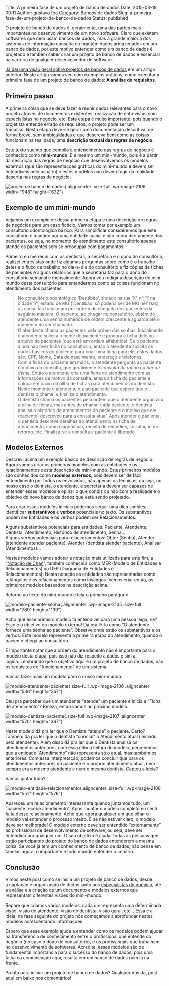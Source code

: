 Title: A primeira fase de um projeto de banco de dados
Date: 2015-03-18 00:11
Author: gustavo.foa
Category: Bancos de dados
Slug: a-primeira-fase-de-um-projeto-de-banco-de-dados
Status: published

O projeto de banco de dados é, geralmente, uma das partes mais
importantes no desenvolvimento de um novo software. Claro que existem
softwares que nem usam bancos de dados, mas a grande maioria dos
sistemas de informação consulta ou mantém dados armazenados em um banco
de dados, por este motivo entender como um banco de dados é projetado e
também saber criar um projeto de banco de dados é essencial na carreira
de qualquer desenvolvedor de software.

[Já dei uma visão geral sobre projetos de bancos de
dados](http://www.dicasdeprogramacao.com.br/como-criar-um-projeto-de-banco-de-dados/ "Como criar um projeto de banco de dados")
em um artigo anterior. Neste artigo vamos ver, com exemplos
práticos, como executar a primeira fase de um projeto de banco de dados:
**A análise de requisitos**.

Primeiro passo
--------------

A primeira coisa que se deve fazer é reunir dados relevantes para o novo
projeto através de documentos existentes, realização de entrevistas com
especialistas no negócio, etc. Esta etapa é muito importante, pois
quando o projetista entende errado os requisitos, o projeto pode ser um
fracasso. Nesta etapa deve-se gerar uma documentação descritiva, de
forma breve, sem ambiguidades e que descreva bem como as coisas
funcionam na realidade, uma **descrição textual das regras de negócio**.

Este texto sucinto que compila o entendimento das regras de negócio é
conhecido como **mini-mundo**. E é mesmo um mini-mundo, pois é a partir
da descrição das regras de negócio que desenvolvemos os modelos externos
(que são representações gráficas do mini-mundo e devem ser entendíveis
pelo usuário) e estes modelos não devem fugir da realidade descrita nas
regras de negócio.

![projeo de banco de
dados](http://www.dicasdeprogramacao.com.br/wp-content/uploads/photodune-432765-database-plan-s.jpg){.aligncenter
.size-full .wp-image-2109 width="948" height="632"}

Exemplo de um mini-mundo
------------------------

Vejamos um exemplo de dessa primeira etapa e uma descrição de regras de
negócios para um caso fictício. Vamos tomar por exemplo um consultório
odontológico básico. Para simplificar consideremos que este consultório
é mantido por uma entidade social e não cobra diretamente dos pacientes,
ou seja, no momento do atendimento este consultório apenas atende os
pacientes sem se preocupar com pagamentos.

Primeiro eu me reuni com os dentistas, a secretária e o dono do
consultório, realizei entrevistas onde fiz algumas perguntas sobre como
é o trabalho deles e o fluxo de trabalho no dia-a-dia do consultório e
fiz cópias de fichas de pacientes e alguns relatórios que a secretária
faz para o dono do consultório semanal e mensalmente. Agora vou redigir
a descrição do mini-mundo deste consultório para entendermos como as
coisas funcionam no atendimento dos pacientes.

> No consultório odontológico ‘Dentibão’, situado na rua ‘X’, nº ‘1’ na
> cidade ‘Y’, estado de MG (‘Dentibão’ só poderia ser de MG né? rsrs),
> as consultas funcionam por ordem de chegada dos pacientes da seguinte
> maneira: O paciente, ao chegar no consultório, obtém do atendente uma
> senha numérica de ordem crescente e aguarda até o momento de ser
> chamado.\
> O atendente chama os pacientes pela ordem das senhas. Inicialmente o
> atendente solicita o nome do paciente e procura a ficha dele no
> arquivo de pacientes (que está em ordem alfabética). Se o paciente
> ainda não tiver ficha no consultório, então o atendente solicita os
> dados básicos do paciente para criar uma ficha para ele, estes dados
> são: CPF, Nome, Data de nascimento, endereço e telefones.\
> Com a ficha do paciente em mãos, o atendente pergunta ao paciente o
> motivo da consulta, que geralmente é *consulta de rotina* ou *dor de
> dente*. Então o atendente cria uma <span
> style="text-decoration: underline;">ficha de atendimento</span> com as
> informações de motivo da consulta, anexa à ficha do paciente e coloca
> em baixo da pilha de fichas para atendimentos do dentista. Neste
> momento o atendente diz ao paciente que espere que o dentista o chame,
> e finaliza o atendimento.\
> O dentista chama os pacientes pela ordem que o atendente organizou a
> pilha de fichas, mas antes de chamar cada paciente, o dentista analisa
> o histórico de atendimentos do paciente e o motivo que ele (paciente)
> descreveu para a consulta atual. Após atender o paciente, o dentista
> descreve detalhes do atendimento na ficha de atendimento, como
> diagnóstico, receita de remédios, solicitação de retorno, etc.
> Finaliza-se a consulta e paciente é liberado.

Modelos Externos
----------------

Descrevi acima um exemplo básico de descrição de regras de negócio.
Agora vamos criar os primeiros modelos com as entidades e os
relacionamentos desta descrição de mini-mundo. Estes primeiros modelos
são conhecidos como **modelos externos**, pois devem ser de fácil
entendimento por todos os envolvidos, não apenas os técnicos, ou seja,
no nosso caso o dentista, o atendente, a secretária devem ser capazes de
entender esses modelos e opinar o que condiz ou não com a realidade e o
objetivo do novo banco de dados que está sendo projetado.

Para criar esses modelos iniciais podemos seguir uma dica simples:
identificar **substantivos** e **verbos** potenciais no texto. Os
substantivos podem ser Entidades e os verbos podem ser Relacionamentos.

Alguns substantivos potenciais para entidades: Paciente, Atendente,
Dentista, Atendimento, Histórico de atendimento, Senha…\
Alguns verbos potenciais para relacionamentos: Obter (Senha), Atender
(atendente atender paciente), Atender (dentista atender paciente),
Analisar (Atendimentos)…

Nestes modelos vamos adotar a notação mais utilizada para este fim, a
“[Notação de
Chen](http://pt.wikipedia.org/wiki/Modelo_de_entidade_e_relacionamento "Modelo de Entidades e Relacionamentos")”,
também conhecida como MER (Modelo de Entidades e Relacionamentos) ou DER
(Diagrama de Entidades e Relacionamentos). Nesta notação as entidades
são representadas como retângulos e os relacionamentos como
losangos. Vamos criar então, os primeiros modelos baseados na descrição
acima.

Retorne ao texto do mini-mundo e leia o primeiro parágrafo.

![modelo-paciente-senha](http://www.dicasdeprogramacao.com.br/wp-content/uploads/modelo-paciente-senha.png){.aligncenter
.wp-image-2105 .size-full width="789" height="139"}

Acho que esse primeiro modelo tá entendível para uma pessoa leiga, né?
Esse é o objetivo do modelo externo! Dá pra lê-lo como “O atendente
fornece uma senha ao paciente”. Observe onde estão os substantivos e os
verbos. Este modelo representa a primeira etapa do atendimento, quando o
paciente chega ao consultório.

É importante notar que a ordem do atendimento não é importante para o
modelo desta etapa, pois isso não diz respeito a dados e sim a
lógica. Lembrando que o objetivo aqui é um projeto de banco de dados,
não os requisitos de "funcionamento" de um sistema.

Vamos fazer mais um modelo para o nosso mini-mundo:

![modelo-atendente-paciente](http://www.dicasdeprogramacao.com.br/wp-content/uploads/modelo-atendente-paciente.png){.size-full
.wp-image-2106 .aligncenter width="536" height="357"}

Deu pra perceber que um atendente “atende” um paciente e inicia a “Ficha
de atendimento”? Beleza, então vamos ao próximo modelo:

![modelo-dentista-paciente](http://www.dicasdeprogramacao.com.br/wp-content/uploads/modelo-dentista-paciente.png){.size-full
.wp-image-2107 .aligncenter width="570" height="347"}

Neste modelo dá pra ler que o Dentista “atende” o paciente. Certo?
Também dá pra ler que o dentista “conclui” o Atendimento atual (iniciado
pelo atendente). Além disso dá pra ler que o Dentista analisa os
atendimentos anteriores, com essa última leitura do modelo, percebemos
que a entidade “Atendimento” não representa só o atual, mas também os
anteriores. Com essa interpretação, podemos concluir que para os
atendimentos anteriores do paciente e o próprio atendimento atual, nem
sempre era o mesmo atendente e nem o mesmo dentista. Captou a ideia?

Vamos juntar tudo?

![modelo-entidade-relacionamento](http://www.dicasdeprogramacao.com.br/wp-content/uploads/modelo-entidade-relacionamento.png){.aligncenter
.size-full .wp-image-2108 width="552" height="576"}

Apareceu um relacionamento interessante quando juntamos tudo, um
“paciente recebe atendimento”. Após montar o modelo completo eu senti
falta desse relacionamento. Acho que agora qualquer um que olhar o
modelo vai entender o processo inteiro. E se não estiver claro, o modelo
deve ser melhorado! O modelo externo deve ser entendido “externamente”
ao profissional de desenvolvimento de software, ou seja, deve ser
entendido por qualquer um. O seu objetivo é ajudar todas as pessoas que
estão participando do projeto do banco de dados entenderem a mesma
coisa. Se você já tem um conhecimento de banco de dados, não pense em
tabelas agora, o importante é todo mundo entender o cenário.

Conclusão
---------

Vimos neste post como se inicia um projeto de banco de dados, desde
a captação e organização de dados junto aos <span
style="text-decoration: underline;">especialistas do domínio</span>, até
a análise e a criação de um documento e modelos externos que representam
diferentes visões do mini-mundo.

Repare que criamos vários modelos, cada um representa uma determinada
visão, visão do atendente, visão do dentista, visão geral, etc... Essa é
a ideia, na fase seguinte do projeto nós começamos a aprofundar nestes
modelos acrescentando informações

Espero que esse exemplo ajude a entender como os modelos podem ajudar na
transferência de conhecimento entre o profissional que entende do
negócio (no caso o dono do consultório), e os profissionais que
trabalham no desenvolvimento de softwares. Acredite, esses modelos são
de fundamental importância para o sucesso do banco de dados, pois uma
falha na comunicação aqui, resulta em um banco de dados ruim lá na
frente.

Pronto para iniciar um projeto de banco de dados? Qualquer dúvida, post
aqui em baixo nos comentários!

